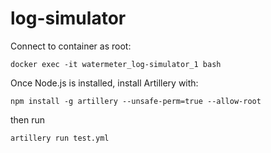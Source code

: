 # log-simulator

Connect to container as root:

```
docker exec -it watermeter_log-simulator_1 bash
```

Once Node.js is installed, install Artillery with:

```
npm install -g artillery --unsafe-perm=true --allow-root
```

then run

```
artillery run test.yml
```